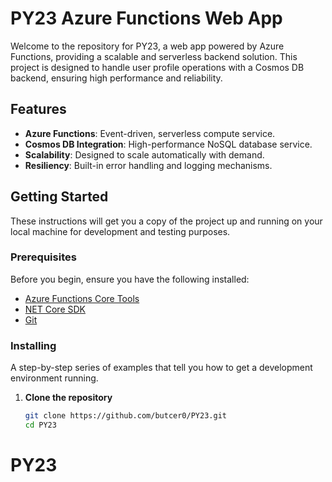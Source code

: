 # PY23 Azure Functions Web App

Welcome to the repository for PY23, a web app powered by Azure Functions, providing a scalable and serverless backend solution. This project is designed to handle user profile operations with a Cosmos DB backend, ensuring high performance and reliability.

## Features

- **Azure Functions**: Event-driven, serverless compute service.
- **Cosmos DB Integration**: High-performance NoSQL database service.
- **Scalability**: Designed to scale automatically with demand.
- **Resiliency**: Built-in error handling and logging mechanisms.

## Getting Started

These instructions will get you a copy of the project up and running on your local machine for development and testing purposes.

### Prerequisites

Before you begin, ensure you have the following installed:

- [Azure Functions Core Tools](https://docs.microsoft.com/en-us/azure/azure-functions/functions-run-local)
- [NET Core SDK](https://dotnet.microsoft.com/download)
- [Git](https://git-scm.com/downloads)

### Installing

A step-by-step series of examples that tell you how to get a development environment running.

1. **Clone the repository**

   ```sh
   git clone https://github.com/butcer0/PY23.git
   cd PY23
# PY23
